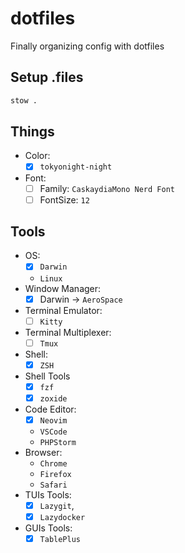 # dotfiles

Finally organizing config with dotfiles

## Setup .files

```sh
stow .

```

## Things

-   Color:
    -   [x] `tokyonight-night`
-   Font:
    -   [ ] Family: `CaskaydiaMono Nerd Font`
    -   [ ] FontSize: `12`

## Tools

-   OS:
    -   [x] `Darwin`
    -   `Linux`
-   Window Manager:
    -   [x] Darwin -> `AeroSpace`
-   Terminal Emulator:
    -   [ ] `Kitty`
-   Terminal Multiplexer:
    -   [ ] `Tmux`
-   Shell:
    -   [x] `ZSH`
-   Shell Tools
    -   [x] `fzf`
    -   [x] `zoxide`
-   Code Editor:
    -   [x] `Neovim`
    -   `VSCode`
    -   `PHPStorm`
-   Browser:
    -   `Chrome`
    -   `Firefox`
    -   `Safari`
-   TUIs Tools:
    -   [x] `Lazygit`,
    -   [x] `Lazydocker`
-   GUIs Tools:
    -   [x] `TablePlus`
